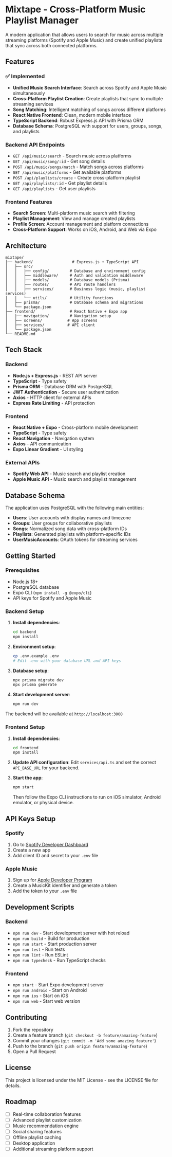 # Mixtape - Cross-Platform Music Playlist Manager

A modern application that allows users to search for music across multiple streaming platforms (Spotify and Apple Music) and create unified playlists that sync across both connected platforms.

## Features

### ✅ Implemented
- **Unified Music Search Interface**: Search across Spotify and Apple Music simultaneously
- **Cross-Platform Playlist Creation**: Create playlists that sync to multiple streaming services
- **Song Matching**: Intelligent matching of songs across different platforms
- **React Native Frontend**: Clean, modern mobile interface
- **TypeScript Backend**: Robust Express.js API with Prisma ORM
- **Database Schema**: PostgreSQL with support for users, groups, songs, and playlists

### Backend API Endpoints
- `GET /api/music/search` - Search music across platforms
- `GET /api/music/song/:id` - Get song details
- `POST /api/music/songs/match` - Match songs across platforms  
- `GET /api/music/platforms` - Get available platforms
- `POST /api/playlists/create` - Create cross-platform playlist
- `GET /api/playlists/:id` - Get playlist details
- `GET /api/playlists` - Get user playlists

### Frontend Features
- **Search Screen**: Multi-platform music search with filtering
- **Playlist Management**: View and manage created playlists
- **Profile Screen**: Account management and platform connections
- **Cross-Platform Support**: Works on iOS, Android, and Web via Expo

## Architecture

```
mixtape/
├── backend/                 # Express.js + TypeScript API
│   ├── src/
│   │   ├── config/         # Database and environment config
│   │   ├── middleware/     # Auth and validation middleware
│   │   ├── models/         # Database models (Prisma)
│   │   ├── routes/         # API route handlers
│   │   ├── services/       # Business logic (music, playlist services)
│   │   └── utils/          # Utility functions
│   ├── prisma/             # Database schema and migrations
│   └── package.json
├── frontend/               # React Native + Expo app
│   ├── navigation/         # Navigation setup
│   ├── screens/           # App screens
│   ├── services/          # API client
│   └── package.json
└── README.md
```

## Tech Stack

### Backend
- **Node.js + Express.js** - REST API server
- **TypeScript** - Type safety
- **Prisma ORM** - Database ORM with PostgreSQL
- **JWT Authentication** - Secure user authentication
- **Axios** - HTTP client for external APIs
- **Express Rate Limiting** - API protection

### Frontend
- **React Native + Expo** - Cross-platform mobile development
- **TypeScript** - Type safety
- **React Navigation** - Navigation system
- **Axios** - API communication
- **Expo Linear Gradient** - UI styling

### External APIs
- **Spotify Web API** - Music search and playlist creation
- **Apple Music API** - Music search and playlist management  

## Database Schema

The application uses PostgreSQL with the following main entities:

- **Users**: User accounts with display names and timezone
- **Groups**: User groups for collaborative playlists
- **Songs**: Normalized song data with cross-platform IDs
- **Playlists**: Generated playlists with platform-specific IDs
- **UserMusicAccounts**: OAuth tokens for streaming services

## Getting Started

### Prerequisites
- Node.js 18+ 
- PostgreSQL database
- Expo CLI (`npm install -g @expo/cli`)
- API keys for Spotify and Apple Music

### Backend Setup

1. **Install dependencies**:
   ```bash
   cd backend
   npm install
   ```

2. **Environment setup**:
   ```bash
   cp .env.example .env
   # Edit .env with your database URL and API keys
   ```

3. **Database setup**:
   ```bash
   npx prisma migrate dev
   npx prisma generate
   ```

4. **Start development server**:
   ```bash
   npm run dev
   ```

The backend will be available at `http://localhost:3000`

### Frontend Setup

1. **Install dependencies**:
   ```bash
   cd frontend
   npm install
   ```

2. **Update API configuration**:
   Edit `services/api.ts` and set the correct `API_BASE_URL` for your backend.

3. **Start the app**:
   ```bash
   npm start
   ```

   Then follow the Expo CLI instructions to run on iOS simulator, Android emulator, or physical device.

## API Keys Setup

### Spotify
1. Go to [Spotify Developer Dashboard](https://developer.spotify.com/dashboard/)
2. Create a new app
3. Add client ID and secret to your `.env` file

### Apple Music  
1. Sign up for [Apple Developer Program](https://developer.apple.com/programs/)
2. Create a MusicKit identifier and generate a token
3. Add the token to your `.env` file


## Development Scripts

### Backend
- `npm run dev` - Start development server with hot reload
- `npm run build` - Build for production  
- `npm run start` - Start production server
- `npm run test` - Run tests
- `npm run lint` - Run ESLint
- `npm run typecheck` - Run TypeScript checks

### Frontend  
- `npm start` - Start Expo development server
- `npm run android` - Start on Android
- `npm run ios` - Start on iOS
- `npm run web` - Start web version

## Contributing

1. Fork the repository
2. Create a feature branch (`git checkout -b feature/amazing-feature`)
3. Commit your changes (`git commit -m 'Add some amazing feature'`)
4. Push to the branch (`git push origin feature/amazing-feature`) 
5. Open a Pull Request

## License

This project is licensed under the MIT License - see the LICENSE file for details.

## Roadmap

- [ ] Real-time collaboration features
- [ ] Advanced playlist customization
- [ ] Music recommendation engine
- [ ] Social sharing features
- [ ] Offline playlist caching
- [ ] Desktop application
- [ ] Additional streaming platform support